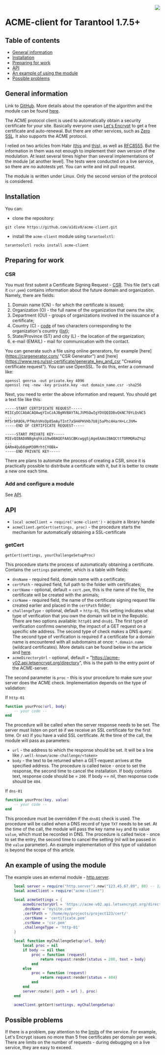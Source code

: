 <a href="http://tarantool.org">
   <img src="https://avatars2.githubusercontent.com/u/2344919?v=2&s=250"
align="right">
</a>

# ACME-client for Tarantool 1.7.5+

## Table of contents
* [General information](#general-information)
* [Installation](#installation)
* [Preparing for work](#preparing-for-work)
* [API](#api)
* [An example of using the module](#an-example-of-using-the-module)
* [Possible problems](#possible-problems)

## General information
Link to [GitHub](https://github.com/a1div0/acme-client "GitHub"). More details about the operation of the algorithm and the module can be found [here](https://1div0.ru/about-acme-client/).

The ACME protocol client is used to automatically obtain a security certificate for your site. Basically everyone uses [Let's Encrypt](https://letsencrypt.org/ "Let's Encrypt") to get a free certificate and auto-renewal. But there are other services, such as [Zero SSL](https://zerossl.com/ "Zero SSL"). It also supports the ACME protocol.

I relied on two articles from Habr ([this](https://habr.com/ru/company/ispsystem/blog/354420/"this") and [this](https://habr.com/ru/company/ispsystem/blog/413429/ "this")), as well as [RFC8555](https://datatracker.ietf.org/doc/html/rfc8555 "RFC8555"). But the information in them was not enough to implement their own version of the modulation. At least several times higher than several implementations of the module [at another level]. The tests were conducted on a live service, so there are no autotests yet. You can write and init pull request.

The module is written under Linux. Only the second version of the protocol is considered.

## Installation
You can:
* clone the repository:
``` shell
git clone https://github.com/a1div0/acme-client.git
```
* install the `acme-client` module using `tarantoolctl`:
```shell
tarantoolctl rocks install acme-client
```

## Preparing for work
### CSR
You must first submit a Certificate Signing Request - [CSR](https://en.wikipedia.org/wiki/Certificate_signing_request "CSR"). This file (let's call it `csr.pem`) contains information about the future domain and organization. Namely, there are fields:
1. Domain name (CN) - for which the certificate is issued;
2. Organization (O) - the full name of the organization that owns the site;
3. Department (OU) - groups of organizations involved in the issuance of a certificate;
4. Country (C) - [code](https://ru.wikipedia.org/wiki/ISO_3166-1_alpha-2 "ISO 3166-1 alpha-2") of two characters corresponding to the organization's country ([list]( https://ru.wikipedia.org/wiki/ISO_3166-2 "ISO 3166-2"));
5. State/Province (ST) and city (L) - the location of the organization;
6. e-mail (EMAIL) - mail for communication with the contact.

You can generate such a file using online generators, for example [here] (https://csrgenerator.com/ "CSR Generator") and [here] (https://www.reg.ru/ssl-certificate/generate_key_and_csr "Creating certificate request"). You can use OpenSSL. To do this, enter a command like:
```
openssl genrsa -out private.key 4096
openssl req -new -key private.key -out domain_name.csr -sha256
```
Next, you need to enter the above information and request. You should get a text file like this:
```
-----START CERTIFICATE REQUEST-----
MIICyDCCAbACAQAwgYIxCzAJBgNVBAYTALJVMSQwIgYDVQQIDBvQkNC70YLQsNC5
...
Mf5rbR8Ok/PfHohVHsOp85mAyTInt7a5H4PHVHb7U8j5aPhc4HarH+LcJhM=
-----END OF CERTIFICATE REQUEST-----

-----START PRIVATE KEY-----
MIEvQIBADANBgkqhkiG9w0BAQEFAASCBKcwggSjAgeEAAoIBAQCttTORMQRaZYq2
...
QARm4Qu60qmM30MrhtCYOBk=
-----END PRIVATE KEY-----
```

There are plans to automate the process of creating a CSR, since it is practically possible to distribute a certificate with it, but it is better to create a new one each time.

### Add and configure a module
See [API](#api).

## API
* `local acmeClient = require('acme-client')` - acquire a library handle
* `acmeClient.getCert(settings, proc)` - the procedure starts the mechanism for automatically obtaining a SSL-certificate

### getCert
```
getCert(settings, yourChallengeSetupProc)
```
This procedure starts the process of automatically obtaining a certificate. Contains the `settings` parameter, which is a table with fields:
* `dnsName` - required field, domain name with a certificate;
* `certPath` - required field, full path to the folder with certificates;
* `certName` - optional, default = `cert.pem`, this is the name of the file, the certificate will be created with the animals;
* `csrName` - required field, the name of the certificate signing request file created earlier and placed in the `certPath` folder;
* `challengeType` - optional, default = `http-01`, this setting indicates what type of verification that you own the domain will be in the Republic. There are two options available: `http01` and `dns01`. The first type of verification confirms ownership, the impact of a GET request on a specific site address. The second type of check makes a DNS query. The second type of verification is required if a certificate for a domain name is encountered with all subdomains at once: `*.domain.name` (wildcard certificates). More details can be found below in the article and [here](https://letsencrypt.org/en/docs/challenge-types/ "here").
* `acmeDirectoryUrl` - optional, default = "https://acme-v02.api.letsencrypt.org/directory", this is the path to the entry point of the ACME-server.

The second parameter is `proc` - this is your procedure to make sure your server does the ACME check. Implementation depends on the type of validation:

If `http-01`
```lua
function yourProc(url, body)
    -- your code --
end
```
The procedure will be called when the server response needs to be set. The server must listen on port `80` if we receive an SSL certificate for the first time. Or `443` if you have a valid SSL certificate. At the time of the call, the module will pass as parameters:
* `url` - the address to which the response should be set. It will be a line like `/.well-known/acme-challenge/<token>`
* `body` - the text to be returned when a GET-request arrives at the specified address.
  The procedure is called twice - once to set the response, the second time to cancel the installation. If body contains text, response code should be = `200`. If body == nil, then response code should be `404`.

If `dns-01`
``` lua
function yourProc(key, value)
    -- your code --
end
```
This procedure must be overridden if the `dns01` check is used. The procedure will be called when a DNS record of type `TXT` needs to be set. At the time of the call, the module will pass the key name `key` and its value `value`, which must be recorded in DNS.
The procedure is called twice - once to set the entry, the second time to cancel the setting (nil will be passed in the `value` parameter).
An example implementation of this type of validation is beyond the scope of this article.

## An example of using the module
The example uses an external module - [http.server](https://github.com/tarantool/http "http.server").
``` lua
    local server = require("http.server").new("123.45.67.89", 80) -- 123.45.67.89 - server's internal ip, 80 - listening port number
    local acmeClient = require("acme-client")
    
    local acmeSettings = {
        acmeDirectoryUrl = 'https://acme-v02.api.letsencrypt.org/directory' -- ACME-service
        ,dnsName = 'mysite.com'
        ,certPath = '/home/my/projects/project123/cert/'
        ,certName = 'certificate.pem'
        ,csrName = 'csr.pem'
        ,challengeType = 'http-01'
    }
    
    local function myChallengeSetup(url, body)
        local proc = nil
        if body ~= nil then
            proc = function (request)
                return request:render{status = 200, text = body}
            end
        else
            proc = function (request)
                return request:render{status = 404}
            end
        end
        server:route({ path = url }, proc)
    end

    acmeClient.getCert(settings, myChallengeSetup)
```

## Possible problems
If there is a problem, pay attention to the [limits](https://letsencrypt.org/ru/docs/rate-limits/ "limits") of the service. For example, Let's Encrypt issues no more than 5 free certificates per domain per week. There are limits on the number of requests - during debugging on a live service, they are easy to exceed.